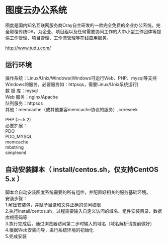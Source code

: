 图度云办公系统
========

图度是国内知名互联网服务商Oray自主研发的一款完全免费的企业办公系统。完全颠覆传统OA，为企业、项目组以及任何需要协同工作的大中小型工作团体等提供工作管理、项目管理、工作流管理等在线应用服务。

http://www.tudu.com/

运行环境
--------
操作系统：Linux/Unix/Windows(Windows可运行Web、PHP、mysql等支持Windows的服务，必要服务如：httpsqs，需要Linux/Unix系统运行)<br />
数 据 库：mysql<br />
Web 服务：nginx/Apache<br />
队列服务：httpsqs<br />
其他：memcache（或其他兼容memcache协议的服务）,coreseek<br />

PHP (>=5.2)<br />
必要扩展：<br />
PDO<br />
PDO_MYSQL<br />
memcache<br />
mbstring<br />
simplexml<br />


自动安装脚本（ install/centos.sh，仅支持CentOS 5.x ）<br />
--------
脚本会自动安装图度系统需要的所有组件，并配置好相关的服务基础环境。<br />
安装步骤：<br />
1.解压安装包，并赋予目录和文件正确的访问权限<br />
2.执行install/centos.sh，过程需要输入自定义访问的域名、组件安装目录、数据库根密码等<br />
3.执行完成后，通过浏览器访问第二步时输入的域名（域名解析请提前做好）<br />
4.根据Web安装向导，进行系统环境的初始化<br />
5.完成安装<br />

